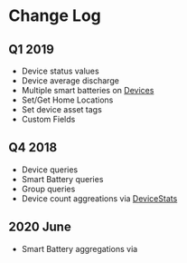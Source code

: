 # Change Log

## Q1 2019
- Device status values
- Device average discharge
- Multiple smart batteries on [Devices](#devices)
- Set/Get Home Locations
- Set device asset tags
- Custom Fields

## Q4 2018
- Device queries
- Smart Battery queries
- Group queries
- Device count aggreations via [DeviceStats](#device-stats)

## 2020 June
- Smart Battery aggregations via []()
